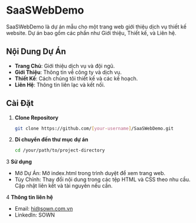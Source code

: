 
# SaaSWebDemo

SaaSWebDemo là dự án mẫu cho một trang web giới thiệu dịch vụ thiết kế website. Dự án bao gồm các phần như Giới thiệu, Thiết kế, và Liên hệ.

## Nội Dung Dự Án

- **Trang Chủ**: Giới thiệu dịch vụ và đội ngũ.
- **Giới Thiệu**: Thông tin về công ty và dịch vụ.
- **Thiết Kế**: Cách chúng tôi thiết kế và các kế hoạch.
- **Liên Hệ**: Thông tin liên lạc và kết nối.

## Cài Đặt

1. **Clone Repository**

   ```bash
   git clone https://github.com/[your-username]/SaaSWebDemo.git


2. **Di chuyển đến thư mục dự án**
   
   ```bash
   cd /your/path/to/project-directory

3 **Sử dụng**
 - Mở Dự Án: Mở index.html trong trình duyệt để xem trang web.
 - Tùy Chỉnh: Thay đổi nội dung trong các tệp HTML và CSS theo nhu cầu. Cập nhật liên kết và tài nguyên nếu cần.

4 **Thông tin liên hệ**
 - Email: hi@sown.com.vn
 - LinkedIn: SOWN
